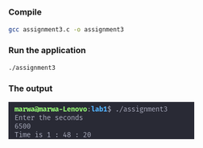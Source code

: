 ### Compile 

```bash
gcc assignment3.c -o assignment3
```

### Run the application 

```bash
./assignment3
```

### The output

![lab1_assignment3](lab1_assignment3.png)